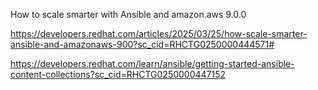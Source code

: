 How to scale smarter with Ansible and amazon.aws 9.0.0

https://developers.redhat.com/articles/2025/03/25/how-scale-smarter-ansible-and-amazonaws-900?sc_cid=RHCTG0250000444571#


https://developers.redhat.com/learn/ansible/getting-started-ansible-content-collections?sc_cid=RHCTG0250000447152

